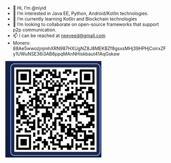 - 👋 Hi, I’m @niyid  
- 👀 I’m interested in Java EE, Python, Android/Kotlin technologies.  
- 🌱 I’m currently learning Kotlin and Blockchain technologies  
- 💞️ I’m looking to collaborate on open-source frameworks that support p2p communication.  
- 📫 I can be reached at neeyeed@gmail.com  
- Monero:  88Ae5wwozjnjmhXRN987HXUgNZ8J8MEKBZf8gsxsMHj39HPHjCoirxZFy1UWuNSE36i3AB8ppqMAnNHiskbaut41AqGskaw

<img src="./monero_wallet.png" alt="Monero Wallet" width="300" height="300">

<!---
niyid/niyid is a ✨ special ✨ repository because its README.md (this file) appears on your GitHub profile.  
You can click the Preview link to take a look at your changes.
--->

